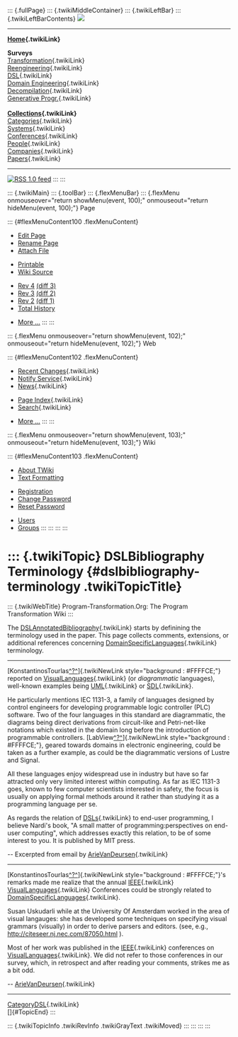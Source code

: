 ::: {.fullPage}
::: {.twikiMiddleContainer}
::: {.twikiLeftBar}
::: {.twikiLeftBarContents}
![](../pub/transformation.gif)

------------------------------------------------------------------------

**[Home](WebHome){.twikiLink}**

**Surveys**\
[Transformation](ProgramTransformation){.twikiLink}\
[Reengineering](ReengineeringWiki){.twikiLink}\
[DSL](DomainSpecificLanguages){.twikiLink}\
[Domain Engineering](DomainEngineering){.twikiLink}\
[Decompilation](DeCompilation){.twikiLink}\
[Generative Progr.](GenerativeProgrammingWiki){.twikiLink}\
\
**[Collections](CategoryCollection){.twikiLink}**\
[Categories](CategoryCategory){.twikiLink}\
[Systems](TransformationSystems){.twikiLink}\
[Conferences](TransformationConferences){.twikiLink}\
[People](TransformationPeople){.twikiLink}\
[Companies](TransformationCompanies){.twikiLink}\
[Papers](CategoryPaper){.twikiLink}

------------------------------------------------------------------------

[![](../pub/rss.gif "RSS 1.0 feed")](WebRss@skin=rss)
:::
:::

::: {.twikiMain}
::: {.toolBar}
::: {.flexMenuBar}
::: {.flexMenu onmouseover="return showMenu(event, 100);" onmouseout="return hideMenu(event, 100);"}
Page

::: {#flexMenuContent100 .flexMenuContent}
-   [Edit
    Page](http://www.program-transformation.org/edit/Transform/DSLBibliographyTerminology?t=1536826450)
-   [Rename
    Page](http://www.program-transformation.org/rename/Transform/DSLBibliographyTerminology)
-   [Attach
    File](http://www.program-transformation.org/attach/Transform/DSLBibliographyTerminology)

<!-- -->

-   [Printable](http://www.program-transformation.org/view/Transform/DSLBibliographyTerminology?skin=print.pattern)
-   [Wiki
    Source](http://www.program-transformation.org/view/Transform/DSLBibliographyTerminology?skin=text&raw=on&contenttype=text/plain)

<!-- -->

-   [Rev
    4](http://www.program-transformation.org/view/Transform/DSLBibliographyTerminology?rev=1.4)
    [(diff 3)](http://www.program-transformation.org/rdiff/Transform/DSLBibliographyTerminology?rev1=1.4&rev2=1.3)
-   [Rev
    3](http://www.program-transformation.org/view/Transform/DSLBibliographyTerminology?rev=1.3)
    [(diff 2)](http://www.program-transformation.org/rdiff/Transform/DSLBibliographyTerminology?rev1=1.3&rev2=1.2)
-   [Rev
    2](http://www.program-transformation.org/view/Transform/DSLBibliographyTerminology?rev=1.2)
    [(diff 1)](http://www.program-transformation.org/rdiff/Transform/DSLBibliographyTerminology?rev1=1.2&rev2=1.1)
-   [Total
    History](http://www.program-transformation.org/rdiff/Transform/DSLBibliographyTerminology)

<!-- -->

-   [More
    \...](http://www.program-transformation.org/oops/Transform/DSLBibliographyTerminology?template=oopsmore&param1=1.4&param2=1.4)
:::
:::

::: {.flexMenu onmouseover="return showMenu(event, 102);" onmouseout="return hideMenu(event, 102);"}
Web

::: {#flexMenuContent102 .flexMenuContent}
-   [Recent Changes](WebChanges){.twikiLink}
-   [Notify Service](WebNotify){.twikiLink}
-   [News](WebNews){.twikiLink}

<!-- -->

-   [Page Index](WebIndex){.twikiLink}
-   [Search](WebSearch){.twikiLink}

<!-- -->

-   [More
    \...](http://www.program-transformation.org/oops/Transform/DSLBibliographyTerminology?template=oopsmore&param1=1.4&param2=1.4)
:::
:::

::: {.flexMenu onmouseover="return showMenu(event, 103);" onmouseout="return hideMenu(event, 103);"}
Wiki

::: {#flexMenuContent103 .flexMenuContent}
-   [About
    TWiki](http://www.program-transformation.org/view/TWiki/WebHome)
-   [Text
    Formatting](http://www.program-transformation.org/view/TWiki/TextFormattingRules)

<!-- -->

-   [Registration](http://www.program-transformation.org/view/TWiki/TWikiRegistration)
-   [Change
    Password](http://www.program-transformation.org/view/TWiki/ChangePassword)
-   [Reset
    Password](http://www.program-transformation.org/view/TWiki/ResetPassword)

<!-- -->

-   [Users](http://www.program-transformation.org/view/Main/TWikiUsers)
-   [Groups](http://www.program-transformation.org/view/Main/TWikiGroups)
:::
:::
:::
:::

::: {.twikiTopic}
DSLBibliography Terminology {#dslbibliography-terminology .twikiTopicTitle}
===========================

::: {.twikiWebTitle}
Program-Transformation.Org: The Program Transformation Wiki
:::

The [DSLAnnotatedBibliography](DSLAnnotatedBibliography){.twikiLink}
starts by definining the terminology used in the paper. This page
collects comments, extensions, or additional references concerning
[DomainSpecificLanguages](DomainSpecificLanguages){.twikiLink}
terminology.

------------------------------------------------------------------------

[KonstantinosTourlas[^?^](http://www.program-transformation.org/edit/Transform/KonstantinosTourlas?topicparent=Transform.DSLBibliographyTerminology)]{.twikiNewLink
style="background : #FFFFCE;"} reported on
[VisualLanguages](VisualLanguage){.twikiLink} (or *diagrammatic*
languages), well-known examples being [UML](UML){.twikiLink} or
[SDL](SDL){.twikiLink}.

He particularly mentions IEC 1131-3, a family of languages designed by
control engineers for developing programmable logic controller (PLC)
software. Two of the four languages in this standard are diagrammatic,
the diagrams being direct derivations from circuit-like and
Petri-net-like notations which existed in the domain long before the
introduction of programmable controllers.
[LabView[^?^](http://www.program-transformation.org/edit/Transform/LabView?topicparent=Transform.DSLBibliographyTerminology)]{.twikiNewLink
style="background : #FFFFCE;"}, geared towards domains in electronic
engineering, could be taken as a further example, as could be the
diagrammatic versions of Lustre and Signal.

All these languages enjoy widespread use in industry but have so far
attracted only very limited interest within computing. As far as IEC
1131-3 goes, known to few computer scientists interested in safety, the
focus is usually on applying formal methods around it rather than
studying it as a programming language per se.

As regards the relation of [DSLs](DSLs){.twikiLink} to end-user
programming, I believe Nardi\'s book, \"A small matter of
programming:perspectives on end-user computing\", which addresses
exactly this relation, to be of some interest to you. It is published by
MIT press.

\-- Excerpted from email by [ArieVanDeursen](ArieVanDeursen){.twikiLink}

------------------------------------------------------------------------

[KonstantinosTourlas[^?^](http://www.program-transformation.org/edit/Transform/KonstantinosTourlas?topicparent=Transform.DSLBibliographyTerminology)]{.twikiNewLink
style="background : #FFFFCE;"}\'s remarks made me realize that the
annual [IEEE](IEEE){.twikiLink}
[VisualLanguages](VisualLanguage){.twikiLink} Conferences could be
strongly related to
[DomainSpecificLanguages](DomainSpecificLanguages){.twikiLink}.

Susan Uskudarli while at the University Of Amsterdam worked in the area
of visual langauges: she has developed some techniques on specifying
visual grammars (visually) in order to derive parsers and editors. (see,
e.g., <http://citeseer.nj.nec.com/87050.html> ).

Most of her work was published in the [IEEE](IEEE){.twikiLink}
conferences on [VisualLanguages](VisualLanguage){.twikiLink}. We did not
refer to those conferences in our survey, which, in retrospect and after
reading your comments, strikes me as a bit odd.

\-- [ArieVanDeursen](ArieVanDeursen){.twikiLink}

------------------------------------------------------------------------

[CategoryDSL](CategoryDSL){.twikiLink}\
[]{#TopicEnd}
:::

::: {.twikiTopicInfo .twikiRevInfo .twikiGrayText .twikiMoved}
:::
:::
:::
:::
